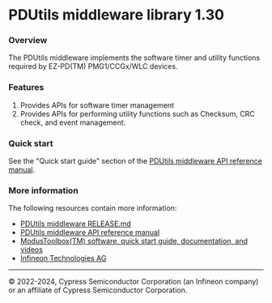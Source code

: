 # PDUtils middleware library 1.30

### Overview

The PDUtils middleware implements the software timer and utility functions required by EZ-PD(TM) PMG1/CCGx/WLC devices.

### Features
1) Provides APIs for software timer management
2) Provides APIs for performing utility functions such as Checksum, CRC check, and event management.

### Quick start

See the "Quick start guide" section of the [PDUtils middleware API reference manual](https://infineon.github.io/pdutils/html/index.html#section_pdutils_quick_start).

### More information
The following resources contain more information:
* [PDUtils middleware RELEASE.md](./RELEASE.md)
* [PDUtils middleware API reference manual](https://infineon.github.io/pdutils/html/index.html)
* [ModusToolbox(TM) software, quick start guide, documentation, and videos](https://www.infineon.com/modustoolbox)
* [Infineon Technologies AG](https://www.infineon.com)

---
© 2022-2024, Cypress Semiconductor Corporation (an Infineon company) or an affiliate of Cypress Semiconductor Corporation.
